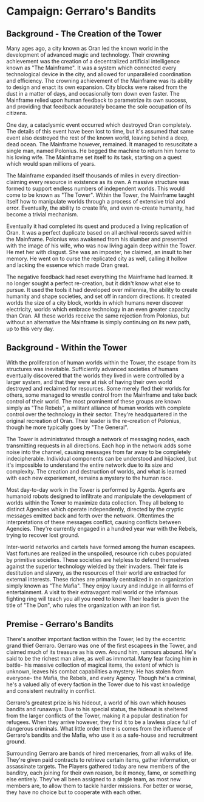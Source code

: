 # Campaign: Gerraro's Bandits

## Background - The Creation of the Tower

Many ages ago, a city known as Oran led the known world in the development of advanced magic and technology. Their crowning achievement was the creation of a decentralized artificial intelligence known as "The Mainframe". It was a system which connected every technological device in the city, and allowed for unparalleled coordination and efficiency. The crowning achievement of the Mainframe was its ability to design and enact its own expansion. City blocks were raised from the dust in a matter of days, and occasionally torn down even faster. The Mainframe relied upon human feedback to parametrize its own success, and providing that feedback accurately became the sole occupation of its citizens.

One day, a cataclysmic event occurred which destroyed Oran completely. The details of this event have been lost to time, but it's assumed that same event also destroyed the rest of the known world, leaving behind a deep, dead ocean. The Mainframe however, remained. It managed to resuscitate a single man, named Polonius. He begged the machine to return him home to his loving wife. The Mainframe set itself to its task, starting on a quest which would span millions of years. 

The Mainframe expanded itself thousands of miles in every direction- claiming every resource in existence as its own. A massive structure was formed to support endless numbers of independent worlds. This would come to be known as "The Tower". Within the Tower, the Mainframe taught itself how to manipulate worlds through a process of extensive trial and error. Eventually, the ability to create life, and even re-create humanity, had become a trivial mechanism.

Eventually it had completed its quest and produced a living replication of Oran. It was a perfect duplicate based on all archival records saved within the Mainframe. Polonius was awakened from his slumber and presented with the image of his wife, who was now living again deep within the Tower. He met her with disgust. She was an imposter, he claimed, an insult to her memory. He went on to curse the replicated city as well, calling it hollow and lacking the essence which made Oran great.

The negative feedback had reset everything the Mainframe had learned. It no longer sought a perfect re-creation, but it didn't know what else to pursue. It used the tools it had developed over millennia, the ability to create humanity and shape societies, and set off in random directions. It created worlds the size of a city block, worlds in which humans never discover electricity, worlds which embrace technology in an even greater capacity than Oran. All these worlds receive the same rejection from Polonius, but without an alternative the Mainframe is simply continuing on its new path, up to this very day.

## Background - Within the Tower

With the proliferation of human worlds within the Tower, the escape from its structures was inevitable. Sufficiently advanced societies of humans eventually discovered that the worlds they lived in were controlled by a larger system, and that they were at risk of having their own world destroyed and reclaimed for resources. Some merely fled their worlds for others, some managed to wrestle control from the Mainframe and take back control of their world. The most prominent of these groups are known simply as "The Rebels", a militant alliance of human worlds with complete control over the technology in their sector. They're headquartered in the original recreation of Oran. Their leader is the re-creation of Polonius, though he more typically goes by "The General".

The Tower is administrated through a network of messaging nodes, each transmitting requests in all directions. Each hop in the network adds some noise into the channel, causing messages from far away to be completely indecipherable. Individual components can be understood and hijacked, but it's impossible to understand the entire network due to its size and complexity. The creation and destruction of worlds, and what is learned with each new experiement, remains a mystery to the human race.

Most day-to-day work in the Tower is performed by Agents. Agents are humanoid robots designed to infiltrate and manipulate the development of worlds within the Tower to maximize data collection. They all belong to distinct Agencies which operate independently, directed by the cryptic messages emitted back and forth over the network. Oftentimes the interpretations of these messages conflict, causing conflicts between Agencies. They're currently engaged in a hundred year war with the Rebels, trying to recover lost ground.

Inter-world networks and cartels have formed among the human escapees. Vast fortunes are realized in the unspoiled, resource rich cubes populated by primitive societies. These societies are helpless to defend themselves against the superior technology wielded by their invaders. Their fate is destitution and slavery, as the resources of their world are extracted for external interests. These riches are primarily centralized in an organization simply known as "The Mafia". They enjoy luxury and indulge in all forms of entertainment. A visit to their extravagant mall world or the infamous fighting ring will teach you all you need to know. Their leader is given the title of "The Don", who rules the organization with an iron fist.

## Premise - Gerraro's Bandits

There's another important faction within the Tower, led by the eccentric grand thief Gerraro. Gerraro was one of the first escapees in the Tower, and claimed much of its treasure as his own. Around him, rumours abound. He's said to be the richest man alive, as well as immortal. Many fear facing him in battle- his massive collection of magical items, the extent of which is unknown, leaves his combat capabilities a mystery. He has stolen from everyone- the Mafia, the Rebels, and every Agency. Though he's a criminal, he's a valued ally of every faction in the Tower due to his vast knowledge and consistent neutrality in conflict.

Gerraro's greatest prize is his hideout, a world of his own which houses bandits and runaways. Due to his special status, the hideout is sheltered from the larger conflicts of the Tower, making it a popular destination for refugees. When they arrive however, they find it to be a lawless place full of dangerous criminals. What little order there is comes from the influence of Gerraro's bandits and the Mafia, who use it as a safe-house and recruitment ground.

Surrounding Gerraro are bands of hired mercenaries, from all walks of life. They're given paid contracts to retrieve certain items, gather information, or assassinate targets. The Players gathered today are new members of the banditry, each joining for their own reason, be it money, fame, or something else entirely. They've all been assigned to a single team, as most new members are, to allow them to tackle harder missions. For better or worse, they have no choice but to cooperate with each other.

